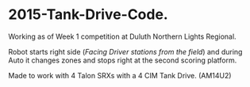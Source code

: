 # 2015-Tank-Drive-Code.

Working as of Week 1 competition at Duluth Northern Lights Regional. 


Robot starts right side (*Facing Driver stations from the field*) and during Auto it changes zones and stops right at the second scoring platform.


Made to work with 4 Talon SRXs with a 4 CIM Tank Drive. (AM14U2)
